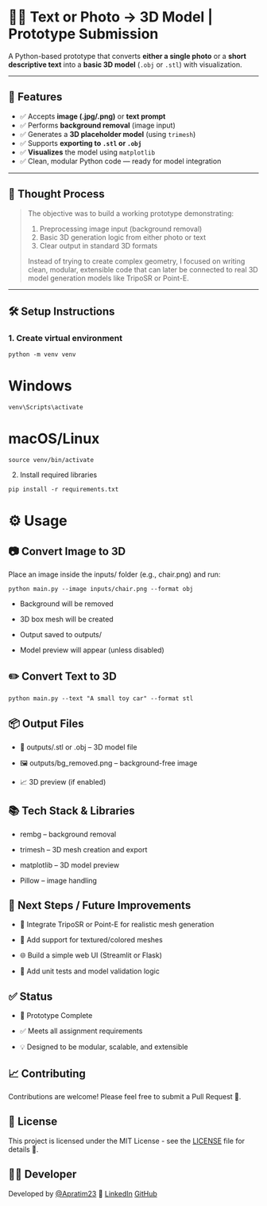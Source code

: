 # 🧠📸 Text or Photo → 3D Model | Prototype Submission

A Python-based prototype that converts **either a single photo** or a **short descriptive text** into a **basic 3D model** (`.obj` or `.stl`) with visualization. 

---

## 🚀 Features

- ✅ Accepts **image (.jpg/.png)** or **text prompt**
- ✅ Performs **background removal** (image input)
- ✅ Generates a **3D placeholder model** (using `trimesh`)
- ✅ Supports **exporting to `.stl` or `.obj`**
- ✅ **Visualizes** the model using `matplotlib`
- ✅ Clean, modular Python code — ready for model integration

---

## 🧠 Thought Process

> The objective was to build a working prototype demonstrating:
> 
> 1. Preprocessing image input (background removal)
> 2. Basic 3D generation logic from either photo or text
> 3. Clear output in standard 3D formats
> 
> Instead of trying to create complex geometry, I focused on writing clean, modular, extensible code that can later be connected to real 3D model generation models like TripoSR or Point-E.

---

## 🛠️ Setup Instructions

### 1. Create virtual environment

```
python -m venv venv  
 ```

# Windows
```
venv\Scripts\activate
```
# macOS/Linux
```
source venv/bin/activate
```

2. Install required libraries
```
pip install -r requirements.txt
```

# ⚙️ Usage
## 📷 Convert Image to 3D
 Place an image inside the inputs/ folder (e.g., chair.png) and run:
```
python main.py --image inputs/chair.png --format obj
```
* Background will be removed

* 3D box mesh will be created

* Output saved to outputs/

* Model preview will appear (unless disabled)

## ✏️ Convert Text to 3D
```
python main.py --text "A small toy car" --format stl
```
## 📦 Output Files
* 📁 outputs/<name>.stl or .obj – 3D model file

* 🖼️ outputs/bg_removed.png – background-free image

* 📈 3D preview (if enabled)

## 📚 Tech Stack & Libraries
* rembg – background removal

* trimesh – 3D mesh creation and export

* matplotlib – 3D model preview

* Pillow – image handling

## 🔮 Next Steps / Future Improvements
* 🔄 Integrate TripoSR or Point-E for realistic mesh generation

* 🌈 Add support for textured/colored meshes

* 🌐 Build a simple web UI (Streamlit or Flask)

* 🧪 Add unit tests and model validation logic

## ✅ Status
* 🧪 Prototype Complete

* ✅ Meets all assignment requirements

* 💡 Designed to be modular, scalable, and extensible

## 📈 Contributing

Contributions are welcome! Please feel free to submit a Pull Request 🎉.

## 📜 License

This project is licensed under the MIT License - see the [LICENSE](https://github.com/Apratim23/Snap3D/blob/main/LICENSE) file for details 📝.

## 👨‍💻 Developer

Developed by [@Apratim23](https://github.com/Apratim23) 🌟
[LinkedIn](https://www.linkedin.com/in/apratim-dutta-78b5ba216/)
[GitHub](https://github.com/Apratim23)

